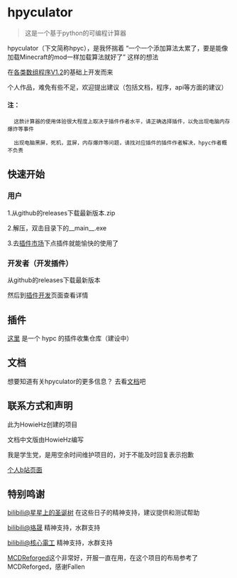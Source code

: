# hpyculator

>这是一个基于python的可编程计算器

  hpyculator（下文简称hpyc），是我怀揣着 “一个一个添加算法太累了，要是能像加载Minecraft的mod一样加载算法就好了” 这样的想法
  
  在[各类数组程序V1.2](https://www.bilibili.com/video/BV18p4y1h7bQ)的基础上开发而来
  
  个人作品，难免有些不足，欢迎提出建议（包括文档，程序，api等方面的建议）
  
  #### 注：
      
      这款计算器的使用体验很大程度上取决于插件作者水平，请正确选择插件，以免出现电脑内存爆炸等事件
  
      出现电脑黑屏，死机，蓝屏，内存爆炸等问题，请找对应插件的插件作者解决，hpyc作者概不负责
  
  
## 快速开始

### 用户

1.从github的releases下载最新版本.zip

2.解压，双击目录下的__main__.exe

3.去[插件市场](https://github.com/HowieHz/hpyculatorPluginCatalogue)下点插件就能愉快的使用了


### 开发者（开发插件）

从github的releases下载最新版本

然后到[插件开发](https://hpyculator.readthedocs.io/zh_CN/latest/plugin_dev/index.html)页面查看详情

## 插件

[这里](https://github.com/HowieHz/PluginCatalogue) 是一个 hypc 的插件收集仓库（建设中）

## 文档

想要知道有关hpyculator的更多信息？ 去看[文档](https://hpyculator.readthedocs.io/)吧 


## 联系方式和声明

此为HowieHz创建的项目

文档中文版由HowieHz编写

我是学生党，是用空余时间维护项目的，对于不能及时回复表示抱歉

[个人b站页面](https://space.bilibili.com/176670190)

## 特别鸣谢

[bilibili@星星上的圣诞树](https://space.bilibili.com/8222978) 在这些日子的精神支持，建议提供和测试帮助

[bilibili@珞晟](https://space.bilibili.com/312714981)           精神支持，水群支持

[bilibili@核心電工](https://space.bilibili.com/25325033)        精神支持，水群支持

[MCDReforged](https://github.com/Fallen-Breath/MCDReforged)这个非常好，开服一直在用，在这个项目的布局参考了MCDReforged，感谢Fallen

